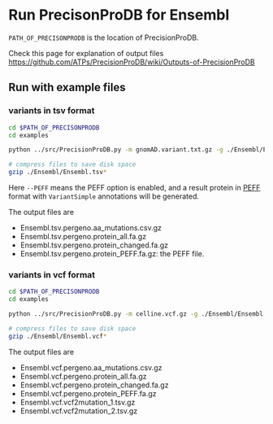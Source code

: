 # Run PrecisonProDB for Ensembl
`PATH_OF_PRECISONPRODB` is the location of PrecisionProDB.

Check this page for explanation of output files  
https://github.com/ATPs/PrecisionProDB/wiki/Outputs-of-PrecisionProDB

## Run with example files

### variants in tsv format
```bash
cd $PATH_OF_PRECISONPRODB
cd examples

python ../src/PrecisionProDB.py -m gnomAD.variant.txt.gz -g ./Ensembl/Ensembl.genome.fa.gz -p ./Ensembl/Ensembl.protein.fa.gz -f ./Ensembl/Ensembl.gtf.gz -o ./Ensembl/Ensembl.tsv -a Ensembl_GTF --PEFF

# compress files to save disk space
gzip ./Ensembl/Ensembl.tsv*
```

Here `--PEFF` means the PEFF option is enabled, and a result protein in [PEFF](http://www.psidev.info/peff) format with `VariantSimple` annotations will be generated.

The output files are
* Ensembl.tsv.pergeno.aa_mutations.csv.gz
* Ensembl.tsv.pergeno.protein_all.fa.gz
* Ensembl.tsv.pergeno.protein_changed.fa.gz
* Ensembl.tsv.pergeno.protein_PEFF.fa.gz: the PEFF file.


### variants in vcf format
```bash
cd $PATH_OF_PRECISONPRODB
cd examples

python ../src/PrecisionProDB.py -m celline.vcf.gz -g ./Ensembl/Ensembl.genome.fa.gz -p ./Ensembl/Ensembl.protein.fa.gz -f ./Ensembl/Ensembl.gtf.gz -o ./Ensembl/Ensembl.vcf -a Ensembl_GTF --PEFF

# compress files to save disk space
gzip ./Ensembl/Ensembl.vcf*
```

The output files are
* Ensembl.vcf.pergeno.aa_mutations.csv.gz
* Ensembl.vcf.pergeno.protein_all.fa.gz
* Ensembl.vcf.pergeno.protein_changed.fa.gz
* Ensembl.vcf.pergeno.protein_PEFF.fa.gz
* Ensembl.vcf.vcf2mutation_1.tsv.gz
* Ensembl.vcf.vcf2mutation_2.tsv.gz

